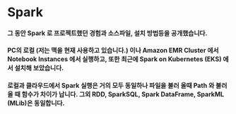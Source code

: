 # Spark

#### 그 동안 Spark 로 프로젝트했던 경험과 소스파일, 설치 방법등을 공개했습니다.
####  PC의 로컬 (저는 맥을 현재 사용하고 있습니다.) 이나 Amazon EMR Cluster 에서 Notebook Instances 에서 실행하고, 또한 최근에 Spark on Kubernetes (EKS) 에서 설치해 보았습니다.
####  로컬과 클라우드에서 Spark 실행은 거의 모두 동일하나 파일을 불러 올때 Path 와 불러올 때 함수가 차이가 납니다. 그외 RDD, SparkSQL, Spark DataFrame, SparkML (MLib)은 동일합니다.
